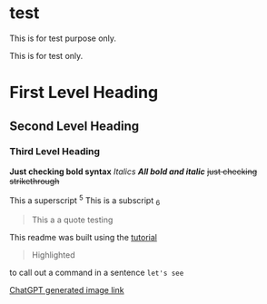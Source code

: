 # test
This is for test purpose only.

This is for test only. 

# First Level Heading
## Second Level Heading
### Third Level Heading 

**Just checking bold syntax**
_Italics_
***All bold and italic***
~~just checking strikethrough~~

This a superscript <sup>5</sup>
This is a subscript <sub>6</sub>

 >This a a quote testing

This readme was built using the [tutorial](https://docs.github.com/en/get-started/writing-on-github/getting-started-with-writing-and-formatting-on-github/basic-writing-and-formatting-syntax)

>Highlighted

to call out a command in a sentence `let's see`

[ChatGPT generated image link](test/2.c71256eb6738b9943dbe.png)

